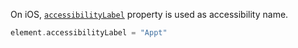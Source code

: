 On iOS, [`accessibilityLabel`](https://developer.apple.com/documentation/uikit/uiaccessibilityelement/1619577-accessibilitylabel) property is used as accessibility name.

```swift
element.accessibilityLabel = "Appt"
```
